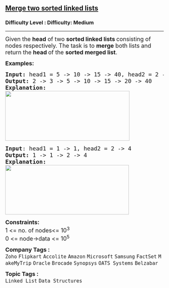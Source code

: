 <h2><a href="https://www.geeksforgeeks.org/problems/merge-two-sorted-linked-lists/0">Merge two sorted linked lists</a></h2><h3>Difficulty Level : Difficulty: Medium</h3><hr><div class="problems_problem_content__Xm_eO"><p><span style="font-size: 18px;">Given the <strong>head</strong> of two&nbsp;<strong>sorted linked lists&nbsp;</strong>consisting of nodes respectively. The task is to&nbsp;<strong>merge</strong>&nbsp;both lists and return the&nbsp;<strong>head&nbsp;</strong>of the&nbsp;<strong>sorted merged list</strong>.</span></p>
<p><span style="font-size: 18px;"><strong>Examples:</strong></span></p>
<pre><span style="font-size: 18px;"><strong>Input: </strong>head1 = 5 -&gt; 10 -&gt; 15 -&gt; 40, head2 = 2 -&gt; 3 -&gt; 20
<strong>Output: </strong>2 -&gt; 3 -&gt; 5 -&gt; 10 -&gt; 15 -&gt; 20 -&gt; 40<strong>
Explanation:<br><img src="https://media.geeksforgeeks.org/img-practice/prod/addEditProblem/700176/Web/Other/blobid1_1722768650.png" width="395" height="158"></strong></span>
</pre>
<pre><span style="font-size: 18px;"><strong>Input</strong>: head1 = 1 -&gt; 1, head2 = 2 -&gt; 4
<strong>Output: </strong>1 -&gt; 1 -&gt; 2 -&gt; 4<strong>
Explanation:<br><img src="https://media.geeksforgeeks.org/img-practice/prod/addEditProblem/700176/Web/Other/blobid3_1722768742.png" width="393" height="157"></strong></span></pre>
<p><span style="font-size: 18px;"><strong>Constraints:</strong><br>1 &lt;= no. of nodes&lt;= 10<sup>3</sup><br>0 &lt;= node-&gt;data &lt;= 10<sup>5</sup></span></p></div><p><span style=font-size:18px><strong>Company Tags : </strong><br><code>Zoho</code>&nbsp;<code>Flipkart</code>&nbsp;<code>Accolite</code>&nbsp;<code>Amazon</code>&nbsp;<code>Microsoft</code>&nbsp;<code>Samsung</code>&nbsp;<code>FactSet</code>&nbsp;<code>MakeMyTrip</code>&nbsp;<code>Oracle</code>&nbsp;<code>Brocade</code>&nbsp;<code>Synopsys</code>&nbsp;<code>OATS Systems</code>&nbsp;<code>Belzabar</code>&nbsp;<br><p><span style=font-size:18px><strong>Topic Tags : </strong><br><code>Linked List</code>&nbsp;<code>Data Structures</code>&nbsp;